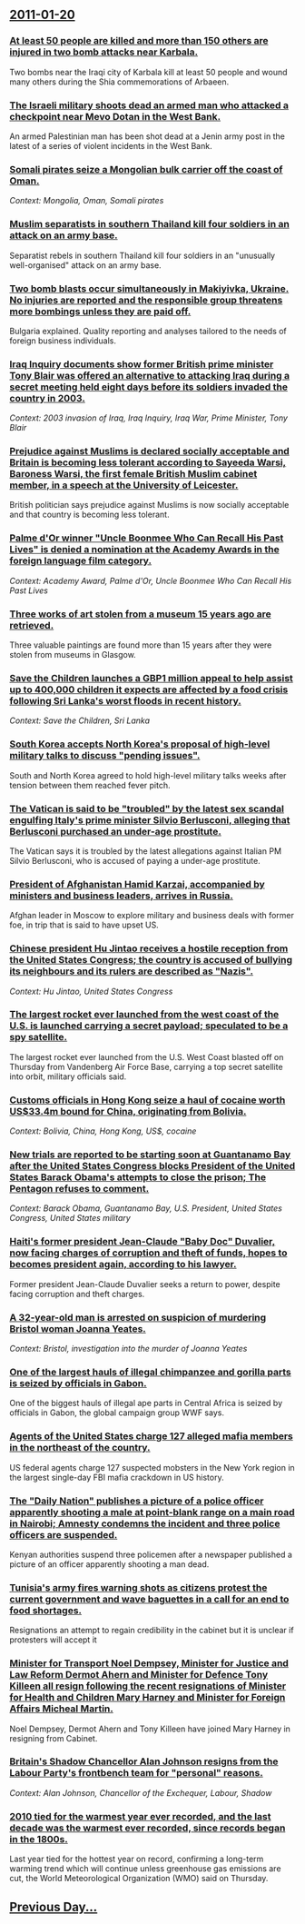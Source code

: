 ## [2011-01-20](/news/2011/01/20/index.md)

### [At least 50 people are killed and more than 150 others are injured in two bomb attacks near Karbala. ](/news/2011/01/20/at-least-50-people-are-killed-and-more-than-150-others-are-injured-in-two-bomb-attacks-near-karbala.md)
Two bombs near the Iraqi city of Karbala kill at least 50 people and wound many others during the Shia commemorations of Arbaeen.

### [The Israeli military shoots dead an armed man who attacked a checkpoint near Mevo Dotan in the West Bank. ](/news/2011/01/20/the-israeli-military-shoots-dead-an-armed-man-who-attacked-a-checkpoint-near-mevo-dotan-in-the-west-bank.md)
An armed Palestinian man has been shot dead at a Jenin army post in the latest of a series of violent incidents in the West Bank.

### [Somali pirates seize a Mongolian bulk carrier off the coast of Oman. ](/news/2011/01/20/somali-pirates-seize-a-mongolian-bulk-carrier-off-the-coast-of-oman.md)
_Context: Mongolia, Oman, Somali pirates_

### [Muslim separatists in southern Thailand kill four soldiers in an attack on an army base. ](/news/2011/01/20/muslim-separatists-in-southern-thailand-kill-four-soldiers-in-an-attack-on-an-army-base.md)
Separatist rebels in southern Thailand kill four soldiers in an &quot;unusually well-organised&quot; attack on an army base.

### [Two bomb blasts occur simultaneously in Makiyivka, Ukraine. No injuries are reported and the responsible group threatens more bombings unless they are paid off. ](/news/2011/01/20/two-bomb-blasts-occur-simultaneously-in-makiyivka-ukraine-no-injuries-are-reported-and-the-responsible-group-threatens-more-bombings-unles.md)
Bulgaria explained. Quality reporting and analyses tailored to the needs of foreign business individuals.

### [Iraq Inquiry documents show former British prime minister Tony Blair was offered an alternative to attacking Iraq during a secret meeting held eight days before its soldiers invaded the country in 2003. ](/news/2011/01/20/iraq-inquiry-documents-show-former-british-prime-minister-tony-blair-was-offered-an-alternative-to-attacking-iraq-during-a-secret-meeting-he.md)
_Context: 2003 invasion of Iraq, Iraq Inquiry, Iraq War, Prime Minister, Tony Blair_

### [Prejudice against Muslims is declared socially acceptable and Britain is becoming less tolerant according to Sayeeda Warsi, Baroness Warsi, the first female British Muslim cabinet member, in a speech at the University of Leicester. ](/news/2011/01/20/prejudice-against-muslims-is-declared-socially-acceptable-and-britain-is-becoming-less-tolerant-according-to-sayeeda-warsi-baroness-warsi.md)
British politician says prejudice against Muslims is now socially acceptable and that country is becoming less tolerant.

### [Palme d'Or winner "Uncle Boonmee Who Can Recall His Past Lives" is denied a nomination at the Academy Awards in the foreign language film category. ](/news/2011/01/20/palme-d-or-winner-uncle-boonmee-who-can-recall-his-past-lives-is-denied-a-nomination-at-the-academy-awards-in-the-foreign-language-film-ca.md)
_Context: Academy Award, Palme d'Or, Uncle Boonmee Who Can Recall His Past Lives_

### [Three works of art stolen from a museum 15 years ago are retrieved. ](/news/2011/01/20/three-works-of-art-stolen-from-a-museum-15-years-ago-are-retrieved.md)
Three valuable paintings are found more than 15 years after they were stolen from museums in Glasgow.

### [Save the Children launches a GBP1 million appeal to help assist up to 400,000 children it expects are affected by a food crisis following Sri Lanka's worst floods in recent history. ](/news/2011/01/20/save-the-children-launches-a-agbp1-million-appeal-to-help-assist-up-to-400-000-children-it-expects-are-affected-by-a-food-crisis-following-s.md)
_Context: Save the Children, Sri Lanka_

### [South Korea accepts North Korea's proposal of high-level military talks to discuss "pending issues". ](/news/2011/01/20/south-korea-accepts-north-korea-s-proposal-of-high-level-military-talks-to-discuss-pending-issues.md)
South and North Korea agreed to hold high-level military talks weeks after tension between them reached fever pitch.

### [The Vatican is said to be "troubled" by the latest sex scandal engulfing Italy's prime minister Silvio Berlusconi, alleging that Berlusconi purchased an under-age prostitute. ](/news/2011/01/20/the-vatican-is-said-to-be-troubled-by-the-latest-sex-scandal-engulfing-italy-s-prime-minister-silvio-berlusconi-alleging-that-berlusconi.md)
The Vatican says it is troubled by the latest allegations against Italian PM Silvio Berlusconi, who is accused of paying a under-age prostitute.

### [President of Afghanistan Hamid Karzai, accompanied by ministers and business leaders, arrives in Russia. ](/news/2011/01/20/president-of-afghanistan-hamid-karzai-accompanied-by-ministers-and-business-leaders-arrives-in-russia.md)
Afghan leader in Moscow to explore military and business deals with former foe, in trip that is said to have upset US.

### [Chinese president Hu Jintao receives a hostile reception from the United States Congress; the country is accused of bullying its neighbours and its rulers are described as "Nazis". ](/news/2011/01/20/chinese-president-hu-jintao-receives-a-hostile-reception-from-the-united-states-congress-the-country-is-accused-of-bullying-its-neighbours.md)
_Context: Hu Jintao, United States Congress_

### [The largest rocket ever launched from the west coast of the U.S. is launched carrying a secret payload; speculated to be a spy satellite.](/news/2011/01/20/the-largest-rocket-ever-launched-from-the-west-coast-of-the-u-s-is-launched-carrying-a-secret-payload-speculated-to-be-a-spy-satellite.md)
The largest rocket ever launched from the U.S. West Coast blasted off on Thursday from Vandenberg Air Force Base, carrying a top secret satellite into orbit, military officials said.

### [Customs officials in Hong Kong seize a haul of cocaine worth US$33.4m bound for China, originating from Bolivia. ](/news/2011/01/20/customs-officials-in-hong-kong-seize-a-haul-of-cocaine-worth-us-33-4m-bound-for-china-originating-from-bolivia.md)
_Context: Bolivia, China, Hong Kong, US$, cocaine_

### [New trials are reported to be starting soon at Guantanamo Bay after the United States Congress blocks President of the United States Barack Obama's attempts to close the prison; The Pentagon refuses to comment. ](/news/2011/01/20/new-trials-are-reported-to-be-starting-soon-at-guanta-namo-bay-after-the-united-states-congress-blocks-president-of-the-united-states-barack.md)
_Context: Barack Obama, Guantanamo Bay, U.S. President, United States Congress, United States military_

### [Haiti's former president Jean-Claude "Baby Doc" Duvalier, now facing charges of corruption and theft of funds, hopes to becomes president again, according to his lawyer. ](/news/2011/01/20/haiti-s-former-president-jean-claude-baby-doc-duvalier-now-facing-charges-of-corruption-and-theft-of-funds-hopes-to-becomes-president-ag.md)
Former president Jean-Claude Duvalier seeks a return to power, despite facing corruption and theft charges.

### [A 32-year-old man is arrested on suspicion of murdering Bristol woman Joanna Yeates. ](/news/2011/01/20/a-32-year-old-man-is-arrested-on-suspicion-of-murdering-bristol-woman-joanna-yeates.md)
_Context: Bristol, investigation into the murder of Joanna Yeates_

### [One of the largest hauls of illegal chimpanzee and gorilla parts is seized by officials in Gabon. ](/news/2011/01/20/one-of-the-largest-hauls-of-illegal-chimpanzee-and-gorilla-parts-is-seized-by-officials-in-gabon.md)
One of the biggest hauls of illegal ape parts in Central Africa is seized by officials in Gabon, the global campaign group WWF says.

### [Agents of the United States charge 127 alleged mafia members in the northeast of the country. ](/news/2011/01/20/agents-of-the-united-states-charge-127-alleged-mafia-members-in-the-northeast-of-the-country.md)
US federal agents charge 127 suspected mobsters in the New York region in the largest single-day FBI mafia crackdown in US history.

### [The "Daily Nation" publishes a picture of a police officer apparently shooting a male at point-blank range on a main road in Nairobi; Amnesty condemns the incident and three police officers are suspended. ](/news/2011/01/20/the-daily-nation-publishes-a-picture-of-a-police-officer-apparently-shooting-a-male-at-point-blank-range-on-a-main-road-in-nairobi-amnest.md)
Kenyan authorities suspend three policemen after a newspaper published a picture of an officer apparently shooting a man dead.

### [Tunisia's army fires warning shots as citizens protest the current government and wave baguettes in a call for an end to food shortages. ](/news/2011/01/20/tunisia-s-army-fires-warning-shots-as-citizens-protest-the-current-government-and-wave-baguettes-in-a-call-for-an-end-to-food-shortages.md)
Resignations an attempt to regain credibility in the cabinet but it is unclear if protesters will accept it

### [Minister for Transport Noel Dempsey, Minister for Justice and Law Reform Dermot Ahern and Minister for Defence Tony Killeen all resign following the recent resignations of Minister for Health and Children Mary Harney and Minister for Foreign Affairs Micheal Martin. ](/news/2011/01/20/minister-for-transport-noel-dempsey-minister-for-justice-and-law-reform-dermot-ahern-and-minister-for-defence-tony-killeen-all-resign-follo.md)
Noel Dempsey, Dermot Ahern and Tony Killeen have joined Mary Harney in resigning from Cabinet.

### [Britain's Shadow Chancellor Alan Johnson resigns from the Labour Party's frontbench team for "personal" reasons. ](/news/2011/01/20/britain-s-shadow-chancellor-alan-johnson-resigns-from-the-labour-party-s-frontbench-team-for-personal-reasons.md)
_Context: Alan Johnson, Chancellor of the Exchequer, Labour, Shadow_

### [2010 tied for the warmest year ever recorded, and the last decade was the warmest ever recorded, since records began in the 1800s.](/news/2011/01/20/2010-tied-for-the-warmest-year-ever-recorded-and-the-last-decade-was-the-warmest-ever-recorded-since-records-began-in-the-1800s.md)
Last year tied for the hottest year on record, confirming a long-term warming trend which will continue unless greenhouse gas emissions are cut, the World Meteorological Organization (WMO) said on Thursday.

## [Previous Day...](/news/2011/01/19/index.md)

